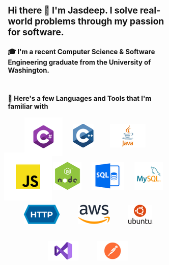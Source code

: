 # Hi there 👋 I'm Jasdeep. I  solve real-world problems through my passion for software. 

<!--
**JasdeepB/JasdeepB** is a ✨ _special_ ✨ repository because its `README.md` (this file) appears on your GitHub profile.

Here are some ideas to get you started:

- 🔭 I’m currently working on ...
- 🌱 I’m currently learning ...
- 👯 I’m looking to collaborate on ...
- 🤔 I’m looking for help with ...
- 💬 Ask me about ...
- 📫 How to reach me: ...
- 😄 Pronouns: ...
- ⚡ Fun fact: ...
-->


## 🎓 I'm a recent Computer Science & Software Engineering graduate from the University of Washington.

<br>

## 🧰 Here's a few Languages and Tools that I'm familiar with
<p align="center">
<img src="Images/csharp-e7b8fcd4ce.png" alt="C#" height="120" style="vertical-align:top; margin:4px">
<img src="Images/c-logo-vector.svg" alt="C++" height="74" style="vertical-align:top; margin:24px">
<img src="Images/java_logo_640.jpg" alt="Java" height="74" style="vertical-align:top; margin:24px">
<img src="Images/javascript-542e10ea6e.png" alt="JavaScript" height="150" style="vertical-align:top; margin:-14px">
<img src="Images/nodejs-development-services.png" alt="Node.js" height="90" style="vertical-align:top; margin: 14px">
<img src="Images/image.png" alt="SQL" height="90" style="vertical-align:top; margin: 14px">
<img src="Images/download (1).png" alt="MySQL" height="90" style="vertical-align:top; margin: 14px">
<img src="Images/HTTP_logo.svg.png" alt="HTTP" height="60" style="vertical-align:top; margin: 27px">
<img src="Images/download.png" alt="AWS" height="60" style="vertical-align:top; margin: 27px">
<img src="Images/ubuntu-logo112 (1).png" alt="Ubuntu" height="60" style="vertical-align:top; margin: 27px">
<img src="Images/Visual-Studio-Logo.png" alt="Visual Studio" height="60" style="vertical-align:top; margin: 27px">
<img src="Images/postman.jpg" alt="Postman" height="60" style="vertical-align:top; margin: 27px">
</p>
